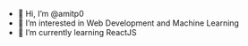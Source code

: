 - 👋 Hi, I’m @amitp0
- 👀 I’m interested in Web Development and Machine Learning
- 🌱 I’m currently learning ReactJS 

<!---
amitp0/amitp0 is a ✨ special ✨ repository because its `README.md` (this file) appears on your GitHub profile.
You can click the Preview link to take a look at your changes.
--->



